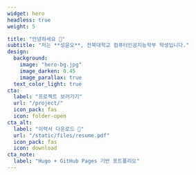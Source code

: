```yaml
---
widget: hero
headless: true
weight: 5

title: "안녕하세요 👋"
subtitle: "저는 **성윤오**, 전북대학교 컴퓨터인공지능학부 학생입니다."
design:
  background:
    image: "hero-bg.jpg"
    image_darken: 0.45
    image_parallax: true
  text_color_light: true
cta:
  label: "프로젝트 보러가기"
  url: "/project/"
  icon_pack: fas
  icon: folder-open
cta_alt:
  label: "이력서 다운로드 📄"
  url: "/static/files/resume.pdf"
  icon_pack: fas
  icon: download
cta_note:
  label: "Hugo + GitHub Pages 기반 포트폴리오"
---
```

